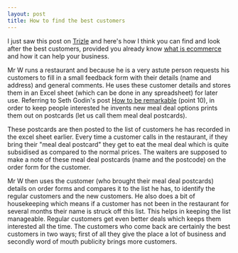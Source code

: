 ```yaml
---
layout: post
title: How to find the best customers
---
```


I just saw this post on [Trizle](<http://www.trizle.com/why-most-of-your-customers-suck/>) and here's how I think you can find and look after the best customers, provided you already know [what is ecommerce](<https://www.salesforce.com/products/commerce-cloud/resources/what-is-ecommerce/>) and how it can help your business.

Mr W runs a restaurant and because he is a very astute person requests his customers to fill in a small feedback form with their details (name and address) and general comments. He uses these customer details and stores them in an Excel sheet (which can be done in any spreadsheet) for later use. Referring to Seth Godin's post [How to be remarkable](<http://sethgodin.typepad.com/seths_blog/2007/01/how_to_be_remar.html>) (point 10), in order to keep people interested he invents new meal deal options prints them out on postcards (let us call them meal deal postcards).

These postcards are then posted to the list of customers he has recorded in the excel sheet earlier. Every time a customer calls in the restaurant, if they bring their "meal deal postcard" they get to eat the meal deal which is quite subsidised as compared to the normal prices. The waiters are supposed to make a note of these meal deal postcards (name and the postcode) on the order form for the customer.

Mr W then uses the customer (who brought their meal deal postcards) details on order forms and compares it to the list he has, to identify the regular customers and the new customers. He also does a bit of housekeeping which means if a customer has not been in the restaurant for several months their name is struck off this list. This helps in keeping the list manageable. Regular customers get even better deals which keeps them interested all the time. The customers who come back are certainly the best customers in two ways; first of all they give the place a lot of business and secondly word of mouth publicity brings more customers.